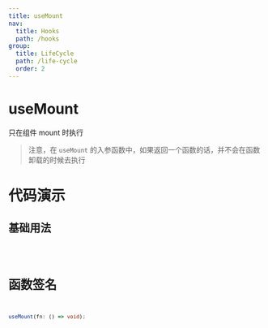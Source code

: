 ```yaml
---
title: useMount
nav:
  title: Hooks
  path: /hooks
group:
  title: LifeCycle
  path: /life-cycle
  order: 2
---
```


# useMount

只在组件 mount 时执行

> 注意，在 `useMount` 的入参函数中，如果返回一个函数的话，并不会在函数卸载的时候去执行

# 代码演示

## 基础用法

<code src="./example/Example01.tsx" />

# 函数签名

```ts
useMount(fn: () => void);
```
